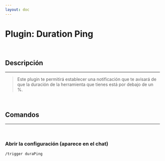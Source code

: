 ```yaml
---
layout: doc
---
```


# Plugin: Duration Ping

<br/>

## Descripción
---

> Este plugin te permitirá establecer una notificación que te avisará de que la duración de la herramienta que tienes está por debajo de un %.

<br/>

## Comandos
---

<br/>

### Abrir la configuración (aparece en el chat)

```
/trigger duraPing
```
